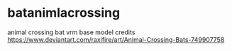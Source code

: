 # batanimlacrossing
animal crossing bat vrm
base model credits https://www.deviantart.com/raxifire/art/Animal-Crossing-Bats-749907758

